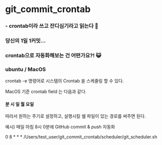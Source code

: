 # git_commit_crontab
### - crontab이라 쓰고 잔디심기라고 읽는다 🥦
  
    
### 당신의 1일 1커밋...
### crontab으로 자동화해보는 건 어떤가요?! 😺


### ubuntu / MacOS

crontab -e 명령어로 시스템의 Crontab 을 스케줄링 할 수 있다. 

MacOS 기준 crontab field 는 다음과 같다. 

#### 분 시 일 월 요일 


따라서 원하는 주기로 설정하고, 실행시킬 쉘 파일이 있는 경로를 써주면 된다. 

예시) 매일 아침 8시 0분에 GitHub commit & push 자동화 

 0 8 * * * /Users/test_user/git_commit_crontab/scheduler/git_scheduler.sh
 
 
